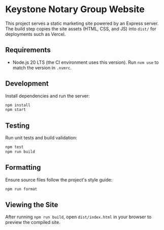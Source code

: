 # Keystone Notary Group Website

This project serves a static marketing site powered by an Express server. The build step copies the site assets (HTML, CSS, and JS) into `dist/` for deployments such as Vercel.

## Requirements

- Node.js 20 LTS (the CI environment uses this version). Run `nvm use` to match the version in `.nvmrc`.

## Development

Install dependencies and run the server:

```bash
npm install
npm start
```

## Testing

Run unit tests and build validation:

```bash
npm test
npm run build
```

## Formatting

Ensure source files follow the project's style guide:

```bash
npm run format
```

## Viewing the Site

After running `npm run build`, open `dist/index.html` in your browser to preview the compiled site.
